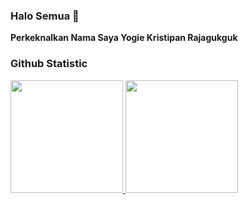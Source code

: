 ### Halo Semua 👋
 **Perkeknalkan Nama Saya Yogie Kristipan Rajagukguk**
 ### Github Statistic
<p align="left">
<a href="https://github.com/yogie200200/">
  <img height="180em" src="https://github-readme-stats-eight-theta.vercel.app/api?username=penuliscode&show_icons=true&theme=algolia&include_all_commits=true&count_private=true"/>
  <img height="180em" src="https://github-readme-stats-eight-theta.vercel.app/api/top-langs/?username=penuliscode&layout=compact&layout=compact&theme=algolia"/>
</a>
</p>
